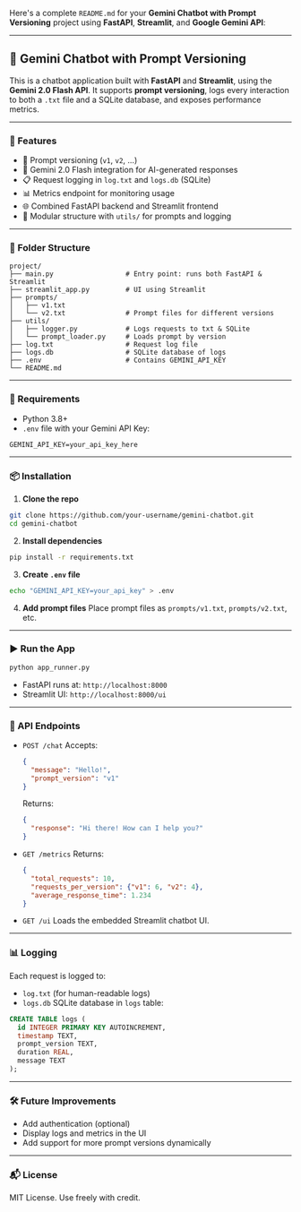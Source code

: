 Here's a complete `README.md` for your **Gemini Chatbot with Prompt Versioning** project using **FastAPI**, **Streamlit**, and **Google Gemini API**:

---

## 🤖 Gemini Chatbot with Prompt Versioning

This is a chatbot application built with **FastAPI** and **Streamlit**, using the **Gemini 2.0 Flash API**. It supports **prompt versioning**, logs every interaction to both a `.txt` file and a SQLite database, and exposes performance metrics.

---

### 🚀 Features

* 🔀 Prompt versioning (`v1`, `v2`, ...)
* 🧠 Gemini 2.0 Flash integration for AI-generated responses
* 📋 Request logging in `log.txt` and `logs.db` (SQLite)
* 📊 Metrics endpoint for monitoring usage
* 🌐 Combined FastAPI backend and Streamlit frontend
* 📁 Modular structure with `utils/` for prompts and logging

---

### 📁 Folder Structure

```
project/
├── main.py                  # Entry point: runs both FastAPI & Streamlit
├── streamlit_app.py         # UI using Streamlit
├── prompts/
│   ├── v1.txt
│   └── v2.txt               # Prompt files for different versions
├── utils/
│   ├── logger.py            # Logs requests to txt & SQLite
│   └── prompt_loader.py     # Loads prompt by version
├── log.txt                  # Request log file
├── logs.db                  # SQLite database of logs
├── .env                     # Contains GEMINI_API_KEY
└── README.md
```

---

### 🧪 Requirements

* Python 3.8+
* `.env` file with your Gemini API Key:

```env
GEMINI_API_KEY=your_api_key_here
```

---

### 📦 Installation

1. **Clone the repo**

```bash
git clone https://github.com/your-username/gemini-chatbot.git
cd gemini-chatbot
```

2. **Install dependencies**

```bash
pip install -r requirements.txt
```

3. **Create `.env` file**

```bash
echo "GEMINI_API_KEY=your_api_key" > .env
```

4. **Add prompt files**
   Place prompt files as `prompts/v1.txt`, `prompts/v2.txt`, etc.

---

### ▶️ Run the App
  
```bash
python app_runner.py
```

* FastAPI runs at: `http://localhost:8000`
* Streamlit UI: `http://localhost:8000/ui`

---

### 📮 API Endpoints

* `POST /chat`
  Accepts:

  ```json
  {
    "message": "Hello!",
    "prompt_version": "v1"
  }
  ```

  Returns:

  ```json
  {
    "response": "Hi there! How can I help you?"
  }
  ```

* `GET /metrics`
  Returns:

  ```json
  {
    "total_requests": 10,
    "requests_per_version": {"v1": 6, "v2": 4},
    "average_response_time": 1.234
  }
  ```

* `GET /ui`
  Loads the embedded Streamlit chatbot UI.

---

### 📊 Logging

Each request is logged to:

* `log.txt` (for human-readable logs)
* `logs.db` SQLite database in `logs` table:

```sql
CREATE TABLE logs (
  id INTEGER PRIMARY KEY AUTOINCREMENT,
  timestamp TEXT,
  prompt_version TEXT,
  duration REAL,
  message TEXT
);
```

---

### 🛠️ Future Improvements

* Add authentication (optional)
* Display logs and metrics in the UI
* Add support for more prompt versions dynamically

---

### 📬 License

MIT License. Use freely with credit.
